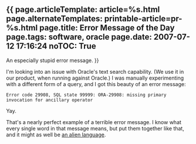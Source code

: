 {{
page.articleTemplate: article=%s.html
page.alternateTemplates: printable-article=pr-%s.html
page.title: Error Message of the Day
page.tags: software, oracle
page.date: 2007-07-12 17:16:24
noTOC: True
---
An especially stupid error message.
}}

I'm looking into an issue with Oracle's text search capability. (We
use it in our product, when running against Oracle.) I was manually
experimenting with a different form of a query, and I got this
beauty of an error message:

    Error code 29908, SQL state 99999: ORA-29908: missing primary invocation for ancillary operator

Yay.

That's a nearly perfect example of a terrible error message. I know
what every single word in that message means, but put them together
like that, and it might as well be
[an alien language][].

[an alien language]: http://www.kli.org/

